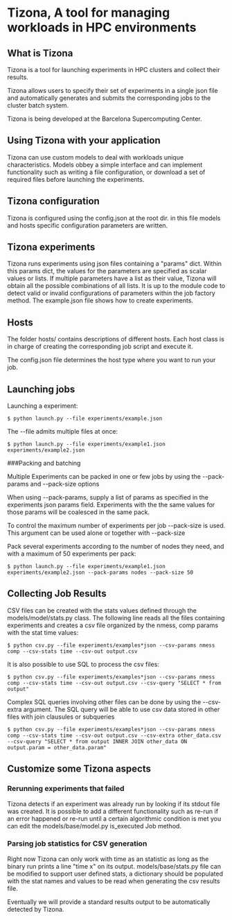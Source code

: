 # Tizona, A tool for managing workloads in HPC environments

## What is Tizona

Tizona is a tool for launching experiments in HPC clusters
and collect their results.

Tizona allows users to specify their set of experiments in a single 
json file and automatically generates and submits the corresponding 
jobs to the cluster batch system.

Tizona is being developed at the Barcelona Supercomputing Center.

## Using Tizona with your application

Tizona can use custom models to deal with workloads unique characteristics.
Models obbey a simple interface and can implement functionality such as
writing a file configuration, or download a set of required files before launching the experiments.

## Tizona configuration

Tizona is configured using the config.json at the root dir.
in this file models and hosts specific configuration parameters are written.

## Tizona experiments

Tizona runs experiments using json files containing a "params" dict.
Within this params dict, the values for the parameters are specified as scalar values or lists.
If multiple parameters have a list as their value, Tizona will obtain all the possible combinations of all lists.
It is up to the module code to detect valid or invalid configurations of parameters within the job factory method.
The example.json file shows how to create experiments.

## Hosts

The folder hosts/ contains descriptions of different hosts.
Each host class is in charge of creating the corresponding job script and execute it.

The config.json file determines the host type where you want to run your job.

## Launching jobs

Launching a experiment:

```
$ python launch.py --file experiments/example.json
```

The --file admits multiple files at once:

```
$ python launch.py --file experiments/example1.json experiments/example2.json 
```

###Packing and batching

Multiple Experiments can be packed in one or few jobs by using the --pack-params and --pack-size options

When using --pack-params, supply a list of params as specified in the experiments json params field.
Experiments with the the same values for those params will be coalesced in the same pack.

To control the maximum number of experiments per job --pack-size is used. This argument can be used alone or 
together with --pack-size

Pack several experiments according to the number of nodes they need, and with a maximum
of 50 experiments per pack:

```
$ python launch.py --file experiments/example1.json experiments/example2.json --pack-params nodes --pack-size 50
```

## Collecting Job Results

CSV files can be created with the stats values defined through the models/model/stats.py class.
The following line reads all the files containing experiments and creates a csv file organized by the nmess, comp params with the stat time values:

```
$ python csv.py --file experiments/examples*json --csv-params nmess comp --csv-stats time --csv-out output.csv
```

It is also possible to use SQL to process the csv files:

```
$ python csv.py --file experiments/examples*json --csv-params nmess comp --csv-stats time --csv-out output.csv --csv-query "SELECT * from output"
```

Complex SQL queries involving other files can be done by using the --csv-extra argument. The SQL query will be able to use csv data stored in other files
with join clausules or subqueries

```
$ python csv.py --file experiments/examples*json --csv-params nmess comp --csv-stats time --csv-out output.csv --csv-extra other_data.csv --csv-query "SELECT * from output INNER JOIN other_data ON output.param = other_data.param"
```

## Customize some Tizona aspects

### Rerunning experiments that failed

Tizona detects if an experiment was already run by looking if its stdout file was created.
It is possible to add a different functionality such as re-run if an error happened or re-run until a certain
algorithmic condition is met you can edit the models/base/model.py is_executed Job method.

### Parsing job statistics for CSV generation

Right now Tizona can only work with time as an statistic as long as the binary run prints a line "time x" on its output.
models/base/stats.py file can be modified to support user defined stats, a dictionary should be populated with the stat names
and values to be read when generating the csv results file.

Eventually we will provide a standard results output to be automatically detected by Tizona.


